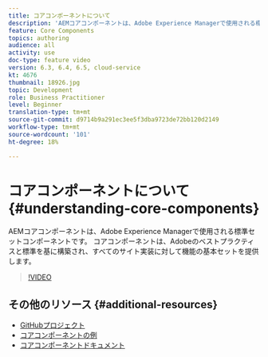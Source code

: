 ```yaml
---
title: コアコンポーネントについて
description: 'AEMコアコンポーネントは、Adobe Experience Managerで使用される標準セットコンポーネントです。 コアコンポーネントは、Adobeのベストプラクティスと標準を基に構築され、すべてのサイト実装に対して機能の基本セットを提供します。 '
feature: Core Components
topics: authoring
audience: all
activity: use
doc-type: feature video
version: 6.3, 6.4, 6.5, cloud-service
kt: 4676
thumbnail: 18926.jpg
topic: Development
role: Business Practitioner
level: Beginner
translation-type: tm+mt
source-git-commit: d9714b9a291ec3ee5f3dba9723de72bb120d2149
workflow-type: tm+mt
source-wordcount: '101'
ht-degree: 18%

---
```



# コアコンポーネントについて{#understanding-core-components}

AEMコアコンポーネントは、Adobe Experience Managerで使用される標準セットコンポーネントです。 コアコンポーネントは、Adobeのベストプラクティスと標準を基に構築され、すべてのサイト実装に対して機能の基本セットを提供します。

>[!VIDEO](https://video.tv.adobe.com/v/18926/?quality=12&learn=on)

## その他のリソース {#additional-resources}

* [GitHubプロジェクト](https://github.com/adobe/aem-core-wcm-components)
* [コアコンポーネントの例](https://www.aemcomponents.dev/)
* [コアコンポーネントドキュメント](https://docs.adobe.com/content/help/ja/experience-manager-core-components/using/introduction.html)


